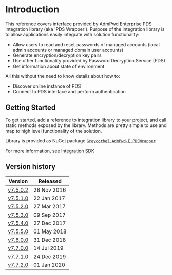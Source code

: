 # Introduction

This reference covers interface provided by AdmPwd Enterprise PDS integration library (aka 'PDS Wrapper'). Purpose of the integration library is to allow applications easily integrate with solution functionality:
* Allow users to read and reset passwords of managed accounts (local admin accounts or managed domain user accounts)
* Generate encryption/decryption key pairs
* Use other functionality provided by Password Decryption Service (PDS)
* Get information about state of environment

All this without the need to know details about how to:
* Discover online instance of PDS
* Connect to PDS interface and perform authentication


## Getting Started
To get started, add a reference to integration library to your project, and call static methods exposed by the library. Methods are pretty simple to use and map to high level functionality of the solution.

Library is provided as NuGet package [`Greycorbel.AdmPwd-E.PDSWrapper`](https://www.nuget.org/packages/Greycorbel.AdmPwd-E.PDSWrapper/)

For more information, see [Integration SDK](Specification/Management-Tools.md#integration-sdk)

## Version history

|Version|Released|
|-------|--------|
|[v7.5.0.2](Version/v7.5.0.2.md)|28 Nov 2016|
|[v7.5.1.0](Version/v7.5.1.0.md)|22 Jan 2017|
|[v7.5.2.0](Version/v7.5.2.0.md)|27 Mar 2017|
|[v7.5.3.0](Version/v7.5.3.0.md)|09 Sep 2017|
|[v7.5.4.0](Version/v7.5.4.0.md)|27 Dec 2017|
|[v7.5.5.0](Version/v7.5.5.0.md)|01 May 2018|
|[v7.6.0.0](Version/v7.6.0.0.md)|31 Dec 2018|
|[v7.7.0.0](Version/v7.7.0.0.md)|14 Jul 2019|
|[v7.7.1.0](Version/v7.7.1.0.md)|24 Dec 2019|
|[v7.7.2.0](Version/v7.7.2.0.md)|01 Jan 2020|